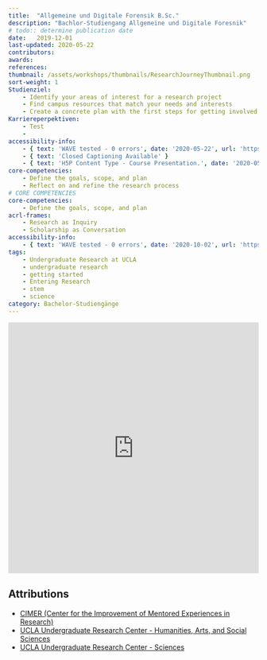 ```yaml
---
title:  "Allgemeine und Digitale Forensik B.Sc."
description: "Bachlor-Studiengang Allgemeine und Digitale Foresnik"
# todo:: determine publication date
date:   2019-12-01
last-updated: 2020-05-22
contributors:
awards:
references:
thumbnail: /assets/workshops/thumbnails/ResearchJourneyThumbnail.png
sort-weight: 1
Studienziel:
    - Identify your areas of interest for a research project
    - Find campus resources that match your needs and interests
    - Create a concrete plan with the first steps for getting involved in research
Karriereperpektiven:
    - Test
    - 
accessibility-info:
    - { text: 'WAVE tested - 0 errors', date: '2020-05-22', url: 'https://wave.webaim.org/' }
    - { text: 'Closed Captioning Available' }
    - { text: 'H5P Content Type - Course Presentation.', date: '2020-05-01', link-text: 'Accessibility status - Tested with no known problems', url: 'https://h5p.org/documentation/installation/content-type-accessibility' }
core-competencies:
    - Define the goals, scope, and plan
    - Reflect on and refine the research process
# CORE COMPETENCIES
core-competencies:
    - Define the goals, scope, and plan
acrl-frames:
    - Research as Inquiry
    - Scholarship as Conversation
accessibility-info:
    - { text: 'WAVE tested - 0 errors', date: '2020-10-02', url: 'https://wave.webaim.org/' }
tags:
    - Undergraduate Research at UCLA
    - undergraduate research
    - getting started
    - Entering Research
    - stem
    - science
category: Bachelor-Studiengänge
---
```

<!--H5P-->
<iframe src="https://uclabruinlearn.h5p.com/content/1291709895268950078/embed" width="100%" height="505" frameborder="0" allowfullscreen="allowfullscreen" class="mb-3"></iframe><script src="https://uclalibrary.github.io/research-tips/assets/js/resizer.js" charset="UTF-8"></script>

## Attributions

- [CIMER (Center for the Improvement of Mentored Experiences in Research)](https://cimerproject.org/)
- [UCLA Undergraduate Research Center - Humanities, Arts, and Social Sciences](http://sciences.ugresearch.ucla.edu/)
- [UCLA Undergraduate Research Center - Sciences](http://hass.ugresearch.ucla.edu/)

